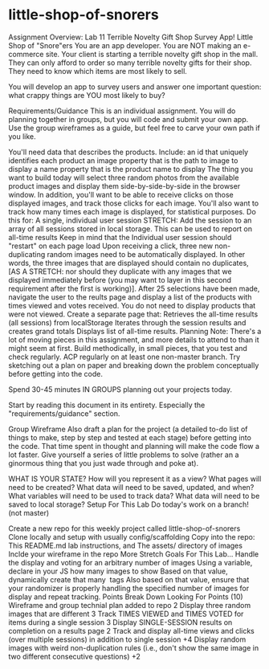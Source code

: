 # little-shop-of-snorers

Assignment Overview: Lab 11
Terrible Novelty Gift Shop Survey App!
Little Shop of "Snore"ers
You are an app developer. You are NOT making an e-commerce site. Your client is starting a terrible novelty gift shop in the mall. They can only afford to order so many terrible novelty gifts for their shop. They need to know which items are most likely to sell.

You will develop an app to survey users and answer one important question: what crappy things are YOU most likely to buy?

Requirements/Guidance
This is an individual assignment. You will do planning together in groups, but you will code and submit your own app. Use the group wireframes as a guide, but feel free to carve your own path if you like.

You'll need data that describes the products. Include:
an id that uniquely identifies each product
an image property that is the path to image to display
a name property that is the product name to display
The thing you want to build today will select three random photos from the available product images and display them side-by-side-by-side in the browser window.
In addition, you'll want to be able to receive clicks on those displayed images, and track those clicks for each image. You'll also want to track how many times each image is displayed, for statistical purposes. Do this for:
A single, individual user session
STRETCH: Add the session to an array of all sessions stored in local storage. This can be used to report on all-time results
Keep in mind that the Individual user session should "restart" on each page load
Upon receiving a click, three new non-duplicating random images need to be automatically displayed. In other words, the three images that are displayed should contain no duplicates, [AS A STRETCH: nor should they duplicate with any images that we displayed immediately before (you may want to layer in this second requirement after the first is working)].
After 25 selections have been made, navigate the user to the reults page and display a list of the products with times viewed and votes received. You do not need to display products that were not viewed.
Create a separate page that:
Retrieves the all-time results (all sessions) from localStorage
Iterates through the session results and creates grand totals
Displays list of all-time results.
Planning
Note: There's a lot of moving pieces in this assignment, and more details to attend to than it might seem at first. Build methodically, in small pieces, that you test and check regularly. ACP regularly on at least one non-master branch. Try sketching out a plan on paper and breaking down the problem conceptually before getting into the code.

Spend 30-45 minutes IN GROUPS planning out your projects today.

Start by reading this document in its entirety. Especially the "requirements/guidance" section.

Group Wireframe
Also draft a plan for the project (a detailed to-do list of things to make, step by step and tested at each stage) before getting into the code. That time spent in thought and planning will make the code flow a lot faster. Give yourself a series of little problems to solve (rather an a ginormous thing that you just wade through and poke at).

WHAT IS YOUR STATE? How will you represent it as a view?
What pages will need to be created?
What data will need to be saved, updated, and when?
What variables will need to be used to track data?
What data will need to be saved to local storage?
Setup For This Lab
Do today's work on a branch! (not master)

Create a new repo for this weekly project called little-shop-of-snorers
Clone locally and setup with usually config/scaffolding
Copy into the repo:
This README.md lab instructions, and
The assets/ directory of images
Inclde your wireframe in the repo
More Stretch Goals For This Lab...
Handle the display and voting for an arbitrary number of images
Using a variable, declare in your JS how many images to show
Based on that value, dynamically create that many <img> tags
Also based on that value, ensure that your randomizer is properly handling the specified number of images for display and repeat tracking.
Points Break Down
Looking For	Points (10)
Wireframe and group technial plan added to repo	2
Display three random images that are different	3
Track TIMES VIEWED and TIMES VOTED for items during a single session	3
Display SINGLE-SESSION results on completion on a results page	2
Track and display all-time views and clicks (over multiple sessions) in addition to single session	+4
Display random images with weird non-duplication rules (i.e., don't show the same image in two different consecutive questions)	+2